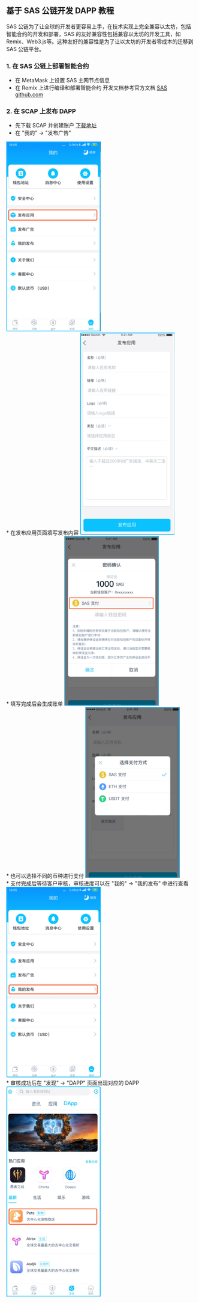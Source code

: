 ## 基于 SAS 公链开发 DAPP 教程
SAS 公链为了让全球的开发者更容易上手，在技术实现上完全兼容以太坊，包括智能合约的开发和部署，SAS 的友好兼容性包括兼容以太坊的开发工具，如 Remix、Web3.js等。这种友好的兼容性是为了让以太坊的开发者零成本的迁移到 SAS 公链平台。

### 1. 在 SAS 公链上部署智能合约
* 在 MetaMask 上设置 SAS 主网节点信息
* 在 Remix 上进行编译和部署智能合约
开发文档参考官方文档 [SAS github.com](https://github.com/sasassistant/sas)

### 2. 在 SCAP 上发布 DAPP
* 先下载 SCAP 并创建账户 [下载地址](https://www.facelesss.com/topic/194)
* 在 "我的" -> "发布广告"
<img src="imgs/001.jpg" width="50%">
<br/>
* 在发布应用页面填写发布内容
<img src="imgs/002.jpg" width="50%">
<br/>
* 填写完成后会生成账单
<img src="imgs/003.jpg" width="50%">
<br/>
* 也可以选择不同的币种进行支付
<img src="imgs/004.jpg" width="50%">
<br/>
* 支付完成后等待客户审核，审核进度可以在 "我的" -> "我的发布" 中进行查看
<img src="imgs/005.jpg" width="50%">
<br/>
* 审核成功后在 "发现" -> "DAPP" 页面出现对应的 DAPP
<img src="imgs/006.jpg" width="50%">
<br/>
